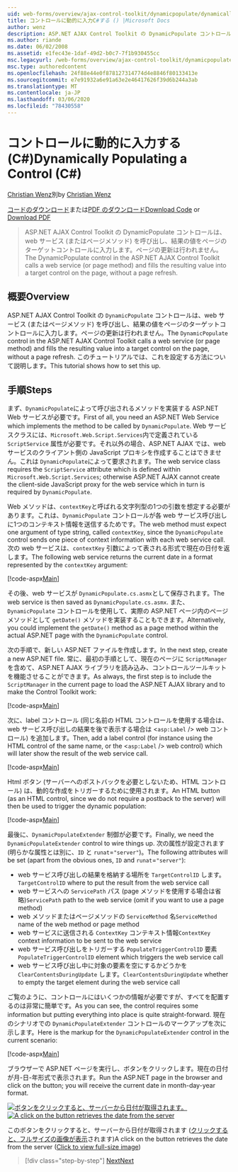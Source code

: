 ```yaml
---
uid: web-forms/overview/ajax-control-toolkit/dynamicpopulate/dynamically-populating-a-control-cs
title: コントロールに動的に入力C#する () |Microsoft Docs
author: wenz
description: ASP.NET AJAX Control Toolkit の DynamicPopulate コントロールは、web サービス (またはページメソッド) を呼び出し、結果の値を t... のターゲットコントロールに入力します。
ms.author: riande
ms.date: 06/02/2008
ms.assetid: e1fec43e-1daf-49d2-b0c7-7f1b930455cc
msc.legacyurl: /web-forms/overview/ajax-control-toolkit/dynamicpopulate/dynamically-populating-a-control-cs
msc.type: authoredcontent
ms.openlocfilehash: 24f88e44e0f878127314774d4e8846f80133413e
ms.sourcegitcommit: e7e91932a6e91a63e2e46417626f39d6b244a3ab
ms.translationtype: MT
ms.contentlocale: ja-JP
ms.lasthandoff: 03/06/2020
ms.locfileid: "78430558"
---
```

# <a name="dynamically-populating-a-control-c"></a><span data-ttu-id="1be96-103">コントロールに動的に入力する (C#)</span><span class="sxs-lookup"><span data-stu-id="1be96-103">Dynamically Populating a Control (C#)</span></span>

<span data-ttu-id="1be96-104">[Christian Wenz](https://github.com/wenz)別</span><span class="sxs-lookup"><span data-stu-id="1be96-104">by [Christian Wenz](https://github.com/wenz)</span></span>

<span data-ttu-id="1be96-105">[コードのダウンロード](https://download.microsoft.com/download/d/8/f/d8f2f6f9-1b7c-46ad-9252-e1fc81bdea3e/dynamicpopulate0.cs.zip)または[PDF のダウンロード](https://download.microsoft.com/download/b/6/a/b6ae89ee-df69-4c87-9bfb-ad1eb2b23373/dynamicpopulate0CS.pdf)</span><span class="sxs-lookup"><span data-stu-id="1be96-105">[Download Code](https://download.microsoft.com/download/d/8/f/d8f2f6f9-1b7c-46ad-9252-e1fc81bdea3e/dynamicpopulate0.cs.zip) or [Download PDF](https://download.microsoft.com/download/b/6/a/b6ae89ee-df69-4c87-9bfb-ad1eb2b23373/dynamicpopulate0CS.pdf)</span></span>

> <span data-ttu-id="1be96-106">ASP.NET AJAX Control Toolkit の DynamicPopulate コントロールは、web サービス (またはページメソッド) を呼び出し、結果の値をページのターゲットコントロールに入力します。ページの更新は行われません。</span><span class="sxs-lookup"><span data-stu-id="1be96-106">The DynamicPopulate control in the ASP.NET AJAX Control Toolkit calls a web service (or page method) and fills the resulting value into a target control on the page, without a page refresh.</span></span>

## <a name="overview"></a><span data-ttu-id="1be96-107">概要</span><span class="sxs-lookup"><span data-stu-id="1be96-107">Overview</span></span>

<span data-ttu-id="1be96-108">ASP.NET AJAX Control Toolkit の `DynamicPopulate` コントロールは、web サービス (またはページメソッド) を呼び出し、結果の値をページのターゲットコントロールに入力します。ページの更新は行われません。</span><span class="sxs-lookup"><span data-stu-id="1be96-108">The `DynamicPopulate` control in the ASP.NET AJAX Control Toolkit calls a web service (or page method) and fills the resulting value into a target control on the page, without a page refresh.</span></span> <span data-ttu-id="1be96-109">このチュートリアルでは、これを設定する方法について説明します。</span><span class="sxs-lookup"><span data-stu-id="1be96-109">This tutorial shows how to set this up.</span></span>

## <a name="steps"></a><span data-ttu-id="1be96-110">手順</span><span class="sxs-lookup"><span data-stu-id="1be96-110">Steps</span></span>

<span data-ttu-id="1be96-111">まず、`DynamicPopulate`によって呼び出されるメソッドを実装する ASP.NET Web サービスが必要です。</span><span class="sxs-lookup"><span data-stu-id="1be96-111">First of all, you need an ASP.NET Web Service which implements the method to be called by `DynamicPopulate`.</span></span> <span data-ttu-id="1be96-112">Web サービスクラスには、`Microsoft.Web.Script.Services`内で定義されている `ScriptService` 属性が必要です。それ以外の場合、ASP.NET AJAX では、web サービスのクライアント側の JavaScript プロキシを作成することはできません。これは `DynamicPopulate`によって要求されます。</span><span class="sxs-lookup"><span data-stu-id="1be96-112">The web service class requires the `ScriptService` attribute which is defined within `Microsoft.Web.Script.Services`; otherwise ASP.NET AJAX cannot create the client-side JavaScript proxy for the web service which in turn is required by `DynamicPopulate`.</span></span>

<span data-ttu-id="1be96-113">Web メソッドは、`contextKey`と呼ばれる文字列型の1つの引数を想定する必要があります。これは、`DynamicPopulate` コントロールが各 web サービス呼び出しに1つのコンテキスト情報を送信するためです。</span><span class="sxs-lookup"><span data-stu-id="1be96-113">The web method must expect one argument of type string, called `contextKey`, since the `DynamicPopulate` control sends one piece of context information with each web service call.</span></span> <span data-ttu-id="1be96-114">次の web サービスは、`contextKey` 引数によって表される形式で現在の日付を返します。</span><span class="sxs-lookup"><span data-stu-id="1be96-114">The following web service returns the current date in a format represented by the `contextKey` argument:</span></span>

[!code-aspx[Main](dynamically-populating-a-control-cs/samples/sample1.aspx)]

<span data-ttu-id="1be96-115">その後、web サービスが `DynamicPopulate.cs.asmx`として保存されます。</span><span class="sxs-lookup"><span data-stu-id="1be96-115">The web service is then saved as `DynamicPopulate.cs.asmx`.</span></span> <span data-ttu-id="1be96-116">また、`DynamicPopulate` コントロールを使用して、実際の ASP.NET ページ内のページメソッドとして `getDate()` メソッドを実装することもできます。</span><span class="sxs-lookup"><span data-stu-id="1be96-116">Alternatively, you could implement the `getDate()` method as a page method within the actual ASP.NET page with the `DynamicPopulate` control.</span></span>

<span data-ttu-id="1be96-117">次の手順で、新しい ASP.NET ファイルを作成します。</span><span class="sxs-lookup"><span data-stu-id="1be96-117">In the next step, create a new ASP.NET file.</span></span> <span data-ttu-id="1be96-118">常に、最初の手順として、現在のページに `ScriptManager` を含めて、ASP.NET AJAX ライブラリを読み込み、コントロールツールキットを機能させることができます。</span><span class="sxs-lookup"><span data-stu-id="1be96-118">As always, the first step is to include the `ScriptManager` in the current page to load the ASP.NET AJAX library and to make the Control Toolkit work:</span></span>

[!code-aspx[Main](dynamically-populating-a-control-cs/samples/sample2.aspx)]

<span data-ttu-id="1be96-119">次に、label コントロール (同じ名前の HTML コントロールを使用する場合は、web サービス呼び出しの結果を後で表示する場合は &lt;`asp:Label` /&gt; web コントロール) を追加します。</span><span class="sxs-lookup"><span data-stu-id="1be96-119">Then, add a label control (for instance using the HTML control of the same name, or the &lt;`asp:Label` /&gt; web control) which will later show the result of the web service call.</span></span>

[!code-aspx[Main](dynamically-populating-a-control-cs/samples/sample3.aspx)]

<span data-ttu-id="1be96-120">Html ボタン (サーバーへのポストバックを必要としないため、HTML コントロール) は、動的な作成をトリガーするために使用されます。</span><span class="sxs-lookup"><span data-stu-id="1be96-120">An HTML button (as an HTML control, since we do not require a postback to the server) will then be used to trigger the dynamic population:</span></span>

[!code-aspx[Main](dynamically-populating-a-control-cs/samples/sample4.aspx)]

<span data-ttu-id="1be96-121">最後に、`DynamicPopulateExtender` 制御が必要です。</span><span class="sxs-lookup"><span data-stu-id="1be96-121">Finally, we need the `DynamicPopulateExtender` control to wire things up.</span></span> <span data-ttu-id="1be96-122">次の属性が設定されます (明らかな属性とは別に、`ID` と `runat`=`"server"`)。</span><span class="sxs-lookup"><span data-stu-id="1be96-122">The following attributes will be set (apart from the obvious ones, `ID` and `runat`=`"server"`):</span></span>

- <span data-ttu-id="1be96-123">web サービス呼び出しの結果を格納する場所を `TargetControlID` します。</span><span class="sxs-lookup"><span data-stu-id="1be96-123">`TargetControlID` where to put the result from the web service call</span></span>
- <span data-ttu-id="1be96-124">web サービスへの `ServicePath` パス (page メソッドを使用する場合は省略)</span><span class="sxs-lookup"><span data-stu-id="1be96-124">`ServicePath` path to the web service (omit if you want to use a page method)</span></span>
- <span data-ttu-id="1be96-125">web メソッドまたはページメソッドの `ServiceMethod` 名</span><span class="sxs-lookup"><span data-stu-id="1be96-125">`ServiceMethod` name of the web method or page method</span></span>
- <span data-ttu-id="1be96-126">web サービスに送信される `ContextKey` コンテキスト情報</span><span class="sxs-lookup"><span data-stu-id="1be96-126">`ContextKey` context information to be sent to the web service</span></span>
- <span data-ttu-id="1be96-127">web サービス呼び出しをトリガーする `PopulateTriggerControlID` 要素</span><span class="sxs-lookup"><span data-stu-id="1be96-127">`PopulateTriggerControlID` element which triggers the web service call</span></span>
- <span data-ttu-id="1be96-128">web サービス呼び出し中に対象の要素を空にするかどうかを `ClearContentsDuringUpdate` します。</span><span class="sxs-lookup"><span data-stu-id="1be96-128">`ClearContentsDuringUpdate` whether to empty the target element during the web service call</span></span>

<span data-ttu-id="1be96-129">ご覧のように、コントロールにはいくつかの情報が必要ですが、すべてを配置するのは非常に簡単です。</span><span class="sxs-lookup"><span data-stu-id="1be96-129">As you can see, the control requires some information but putting everything into place is quite straight-forward.</span></span> <span data-ttu-id="1be96-130">現在のシナリオでの `DynamicPopulateExtender` コントロールのマークアップを次に示します。</span><span class="sxs-lookup"><span data-stu-id="1be96-130">Here is the markup for the `DynamicPopulateExtender` control in the current scenario:</span></span>

[!code-aspx[Main](dynamically-populating-a-control-cs/samples/sample5.aspx)]

<span data-ttu-id="1be96-131">ブラウザーで ASP.NET ページを実行し、ボタンをクリックします。現在の日付が月-日-年形式で表示されます。</span><span class="sxs-lookup"><span data-stu-id="1be96-131">Run the ASP.NET page in the browser and click on the button; you will receive the current date in month-day-year format.</span></span>

<span data-ttu-id="1be96-132">[![ボタンをクリックすると、サーバーから日付が取得されます。](dynamically-populating-a-control-cs/_static/image2.png)](dynamically-populating-a-control-cs/_static/image1.png)</span><span class="sxs-lookup"><span data-stu-id="1be96-132">[![A click on the button retrieves the date from the server](dynamically-populating-a-control-cs/_static/image2.png)](dynamically-populating-a-control-cs/_static/image1.png)</span></span>

<span data-ttu-id="1be96-133">このボタンをクリックすると、サーバーから日付が取得されます ([クリックすると、フルサイズの画像が表示](dynamically-populating-a-control-cs/_static/image3.png)されます)</span><span class="sxs-lookup"><span data-stu-id="1be96-133">A click on the button retrieves the date from the server ([Click to view full-size image](dynamically-populating-a-control-cs/_static/image3.png))</span></span>

> [!div class="step-by-step"]
> [<span data-ttu-id="1be96-134">Next</span><span class="sxs-lookup"><span data-stu-id="1be96-134">Next</span></span>](dynamically-populating-a-control-using-javascript-code-cs.md)

